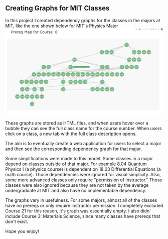 ## **Creating Graphs for MIT Classes**

In this project I created dependency graphs for the classes in the majors at MIT, like the one shown below for MIT's Physics Major
![image](course-8-graph.png)


These graphs are stored as HTML files, and when users hover over a bubble they can see the full class name for the course number. When users click on a class, a new tab with the full class description opens.

The aim is to eventually create a web application for users to select a major and then see the corresponding dependency graph for that major.

Some simplifications were made to this model. Some classes in a major depend on classes outside of that major. For example
8.04 Quantum Physics I (a physics course) is dependent on 18.03 Differential Equations (a math course). Those dependencies were
ignored for visual simplicity. Also, some more advanced classes only require "permission of instructor." Those classes were also ignored
because they are not taken by the average undergraduate at MIT and also have no implementable dependency.

The graphs vary in usefulness. For some majors, almost all of the classes have no prereqs or only require instructor permission. I completely excluded Course 21 for this reason, it's graph was essentially empty. I also didn' include Course 3: Materials Science, since many classes have prereqs that don't exist. 


Hope you enjoy!